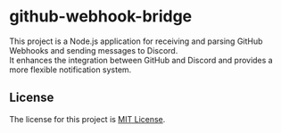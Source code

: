 # github-webhook-bridge

This project is a Node.js application for receiving and parsing GitHub Webhooks and sending messages to Discord.  
It enhances the integration between GitHub and Discord and provides a more flexible notification system.

## License

The license for this project is [MIT License](LICENSE).
